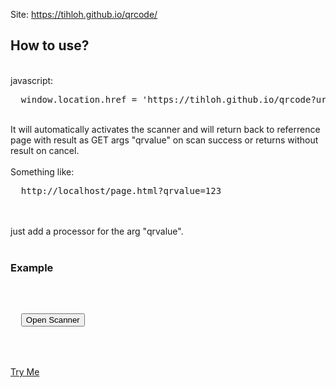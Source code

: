 Site: https://tihloh.github.io/qrcode/

<h2>How to use?</h2><br>
javascript:
<pre>
  window.location.href = 'https://tihloh.github.io/qrcode?url=' + encodeURIComponent(window.location.href);
</pre>
<br>
It will automatically activates the scanner and will return back to referrence page with result as GET args "qrvalue" on scan success or returns without result on cancel.<br><br>
Something like:
<pre>
  http://localhost/page.html?qrvalue=123
</pre>
<br><br>
just add a processor for the arg "qrvalue".
<br><br>
<h3>Example</h3><br>
<pre>
  <?php	
    if (isset($_REQUEST['qrvalue'])){
      $qrvalue=$_REQUEST['qrvalue'];
      echo "Scan result: ".$qrvalue;
    }
  ?>
  <button onclick="openScanner()">Open Scanner</button>
  <script>
    function openScanner(){
      window.location.href = 'https://tihloh.github.io/qrcode?url=' + encodeURIComponent(window.location.href);
    }
  </script>
</pre><br><br>
<a href="https://tihloh.github.io/qrcode/tryme.html">Try Me</a>
